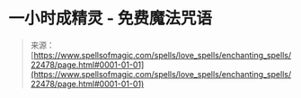 <!--yml

分类：未分类

日期：2024年6月12日 19:06:49

-->

# 一小时成精灵 - 免费魔法咒语

> 来源：[https://www.spellsofmagic.com/spells/love_spells/enchanting_spells/22478/page.html#0001-01-01](https://www.spellsofmagic.com/spells/love_spells/enchanting_spells/22478/page.html#0001-01-01)
